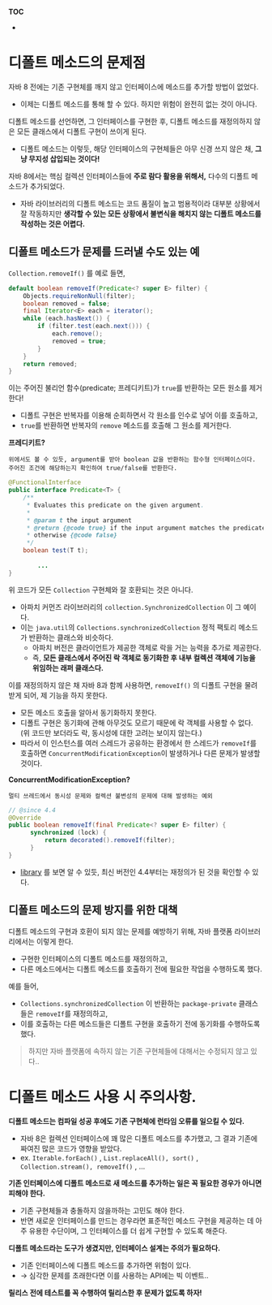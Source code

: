 **TOC**
- []()

# 디폴트 메소드의 문제점
자바 8 전에는 기존 구현체를 깨지 않고 인터페이스에 메소드를 추가할 방법이 없었다.
- 이제는 디폴트 메소드를 통해 할 수 있다. 하지만 위험이 완전히 없는 것이 아니다.

디폴트 메소드를 선언하면, 그 인터페이스를 구현한 후, 디폴트 메소드를 재정의하지 않은 모든 클래스에서 디폴트 구현이 쓰이게 된다.
- 디폴트 메소드는 이렇듯, 해당 인터페이스의 구현체들은 아무 신경 쓰지 않은 채, **그냥 무지성 삽입되는 것이다!** 

자바 8에서는 핵심 컬렉션 인터페이스들에 **주로 람다 활용을 위해서,** 다수의 디폴트 메소드가 추가되었다.
- 자바 라이브러리의 디폴트 메소드는 코드 품질이 높고 범용적이라 대부분 상황에서 잘 작동하지만 **생각할 수 있는 모든 상황에서 불변식을 해치지 않는 디폴트 메소드를 작성하는 것은 어렵다.**

## 디폴트 메소드가 문제를 드러낼 수도 있는 예
`Collection.removeIf()` 를 예로 들면,

```java
default boolean removeIf(Predicate<? super E> filter) {
    Objects.requireNonNull(filter);
    boolean removed = false;
    final Iterator<E> each = iterator();
    while (each.hasNext()) {
        if (filter.test(each.next())) {
            each.remove();
            removed = true;
        }
    }
    return removed;
}
```

이는 주어진 불리언 함수(predicate; 프레디키트)가 `true`를 반환하는 모든 원소를 제거한다!
- 디폴트 구현은 반복자를 이용해 순회하면서 각 원소를 인수로 넣어 이를 호출하고,
- `true`를 반환하면 반복자의 `remove` 메소드를 호출해 그 원소를 제거한다.

**프레디키트?**
```
위에서도 볼 수 있듯, argument를 받아 boolean 값을 반환하는 함수형 인터페이스이다.
주어진 조건에 해당하는지 확인하여 true/false를 반환한다.
``` 
```java
@FunctionalInterface
public interface Predicate<T> {
    /**
     * Evaluates this predicate on the given argument.
     *
     * @param t the input argument
     * @return {@code true} if the input argument matches the predicate,
     * otherwise {@code false}
     */
    boolean test(T t);
		
		...
}
```

위 코드가 모든 `Collection` 구현체와 잘 호환되는 것은 아니다.
- 아파치 커먼즈 라이브러리의 `collection.SynchronizedCollection` 이 그 예이다.
- 이는 `java.util`의 `Collections.synchronizedCollection` 정적 팩토리 메소드가 반환하는 클래스와 비슷하다.
  - 아파치 버전은 클라이언트가 제공한 객체로 락을 거는 능력을 추가로 제공한다.
  - 즉, **모든 클래스에서 주어진 락 객체로 동기화한 후 내부 컬렉션 객체에 기능을 위임하는 래퍼 클래스다.**

이를 재정의하지 않은 채 자바 8과 함께 사용하면, `removeIf()` 의 디폴트 구현을 물려받게 되어, 제 기능을 하지 못한다.
- 모든 메소드 호출을 알아서 동기화하지 못한다.
- 디폴트 구현은 동기화에 관해 아무것도 모르기 때문에 락 객체를 사용할 수 없다. 
(위 코드만 보더라도 락, 동시성에 대한 고려는 보이지 않는다.)
- 따라서 이 인스턴스를 여러 스레드가 공유하는 환경에서 한 스레드가 `removeIf`를 호출하면 `ConcurrentModificationException`이 발생하거나 다른 문제가 발생할 것이다.

**ConcurrentModificationException?**
```
멀티 쓰레드에서 동시성 문제와 컬렉션 불변성의 문제에 대해 발생하는 예외
```

```java
// @since 4.4  
@Override    
public boolean removeIf(final Predicate<? super E> filter) {
      synchronized (lock) {
          return decorated().removeIf(filter);
      }
}
```
- [library](https://commons.apache.org/proper/commons-collections/javadocs/api-4.4/index.html) 를 보면 알 수 있듯, 최신 버전인 4.4부터는 재정의가 된 것을 확인할 수 있다.

## 디폴트 메소드의 문제 방지를 위한 대책
디폴트 메소드의 구현과 호환이 되지 않는 문제를 예방하기 위해, 자바 플랫폼 라이브러리에서는 이렇게 한다.
- 구현한 인터페이스의 디폴트 메소드를 재정의하고,
- 다른 메소드에서는 디폴트 메소드를 호출하기 전에 필요한 작업을 수행하도록 했다.

예를 들어,
- `Collections.synchronizedCollection` 이 반환하는 `package-private` 클래스들은 `removeIf`를 재정의하고,
- 이를 호출하는 다른 메소드들은 디폴트 구현을 호출하기 전에 동기화를 수행하도록 했다.

> 하지만 자바 플랫폼에 속하지 않는 기존 구현체들에 대해서는 수정되지 않고 있다..

# 디폴트 메소드 사용 시 주의사항.
**디폴트 메소드는 컴파일 성공 후에도 기존 구현체에 런타임 오류를 일으킬 수 있다.**
- 자바 8은 컬렉션 인터페이스에 꽤 많은 디폴트 메소드를 추가했고, 그 결과 기존에 짜여진 많은 코드가 영향을 받았다.
- ex. `Iterable.forEach()` , `List.replaceAll(), sort()` , `Collection.stream(), removeIf()` , ...

**기존 인터페이스에 디폴트 메소드로 새 메소드를 추가하는 일은 꼭 필요한 경우가 아니면 피해야 한다.**
- 기존 구현체들과 충돌하지 않을까하는 고민도 해야 한다.
- 반면 새로운 인터페이스를 만드는 경우라면 표준적인 메소드 구현을 제공하는 데 아주 유용한 수단이며, 그 인터페이스를 더 쉽게 구현할 수 있도록 해준다.

**디폴트 메소드라는 도구가 생겼지만, 인터페이스 설계는 주의가 필요하다.**
- 기존 인터페이스에 디폴트 메소드를 추가하면 위험이 있다. 
- → 심각한 문제를 초래한다면 이를 사용하는 API에는 빅 이벤트..

**릴리스 전에 테스트를 꼭 수행하여 릴리스한 후 문제가 없도록 하자!**
